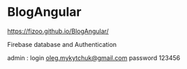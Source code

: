 # BlogAngular
https://fizoo.github.io/BlogAngular/

Firebase database and Authentication

admin :
login oleg.mykytchuk@gmail.com
password 123456
